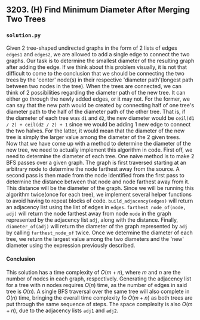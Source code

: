 ## 3203. (H) Find Minimum Diameter After Merging Two Trees

### `solution.py`
Given 2 tree-shaped undirected graphs in the form of 2 lists of edges `edges1` and `edges2`, we are allowed to add a single edge to connect the two graphs. Our task is to determine the smallest diameter of the resulting graph after adding the edge. If we think about this problem visually, it is not that difficult to come to the conclusion that we should be connecting the two trees by the 'center' node(s) in their respective 'diameter path'(longest path between two nodes in the tree). When the trees are connected, we can think of 2 possibilities regarding the diameter path of the new tree. It can either go through the newly added edges, or it may not. For the former, we can say that the new path would be created by connecting half of one tree's diameter path to the half of the diameter path of the other tree. That is, if the diameter of each tree was `d1` and `d2`, the new diameter would be `ceil(d1 / 2) + ceil(d2 / 2) + 1` since we would be adding 1 new edge to connect the two halves. For the latter, it would mean that the diameter of the new tree is simply the larger value among the diameter of the 2 given trees.  
Now that we have come up with a method to determine the diameter of the new tree, we need to actually implement this algorithm in code. First off, we need to determine the diameter of each tree. One naive method is to make 2 BFS passes over a given graph. The graph is first traversed starting at an arbitrary node to determine the node farthest away from the source. A second pass is then made from the node identified from the first pass to determine the distance between that node and node farthest away from it. This distance will be the diameter of the graph. Since we will be running this algorithm twice(once for each tree), we implement several helper functions to avoid having to repeat blocks of code. `build_adjacency(edges)` will return an adjacency list using the list of edges in `edges`. `farthest_node_of(node, adj)` will return the node farthest away from node `node` in the graph represented by the adjacency list `adj`, along with the distance. Finally, `diameter_of(adj)` will return the diameter of the graph represented by `adj` by calling `farthest_node_of` twice. Once we determine the diameter of each tree, we return the largest value among the two diameters and the 'new' diameter using the expression previously described.   

#### Conclusion
This solution has a time complexity of $O(m+n)$, where $m$ and $n$ are the number of nodes in each graph, respectively. Generating the adjacency list for a tree with $n$ nodes requires $O(n)$ time, as the number of edges in said tree is $O(n)$. A single BFS traversal over the same tree will also complete in $O(n)$ time, bringing the overall time complexity fo $O(m+n)$ as both trees are put through the same sequence of steps. The space complexity is also $O(m+n)$, due to the adjacency lists `adj1` and `adj2`.  
  

